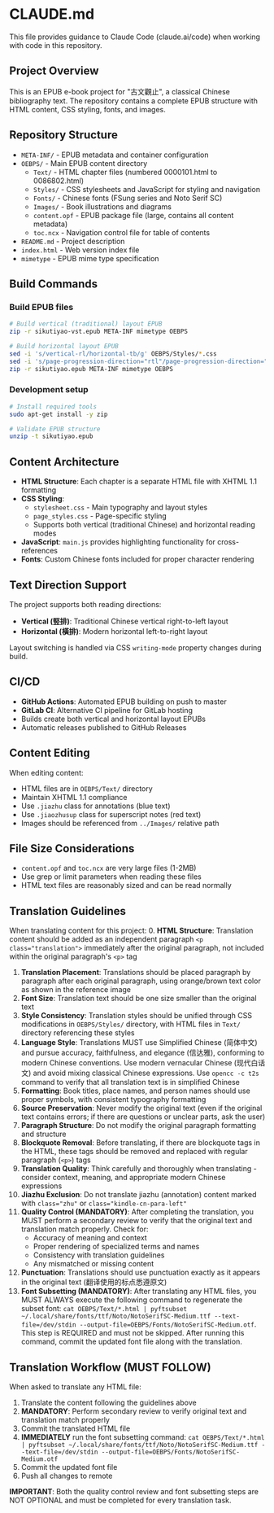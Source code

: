 # CLAUDE.md

This file provides guidance to Claude Code (claude.ai/code) when working with code in this repository.

## Project Overview

This is an EPUB e-book project for "古文觀止", a classical Chinese bibliography text. The repository contains a complete EPUB structure with HTML content, CSS styling, fonts, and images.

## Repository Structure

- `META-INF/` - EPUB metadata and container configuration
- `OEBPS/` - Main EPUB content directory
  - `Text/` - HTML chapter files (numbered 0000101.html to 0086802.html)
  - `Styles/` - CSS stylesheets and JavaScript for styling and navigation
  - `Fonts/` - Chinese fonts (FSung series and Noto Serif SC)
  - `Images/` - Book illustrations and diagrams
  - `content.opf` - EPUB package file (large, contains all content metadata)
  - `toc.ncx` - Navigation control file for table of contents
- `README.md` - Project description
- `index.html` - Web version index file
- `mimetype` - EPUB mime type specification

## Build Commands

### Build EPUB files
```bash
# Build vertical (traditional) layout EPUB
zip -r sikutiyao-vst.epub META-INF mimetype OEBPS

# Build horizontal layout EPUB
sed -i 's/vertical-rl/horizontal-tb/g' OEBPS/Styles/*.css
sed -i 's/page-progression-direction="rtl"/page-progression-direction="ltr"/g' OEBPS/content.opf
zip -r sikutiyao.epub META-INF mimetype OEBPS
```

### Development setup
```bash
# Install required tools
sudo apt-get install -y zip

# Validate EPUB structure
unzip -t sikutiyao.epub
```

## Content Architecture

- **HTML Structure**: Each chapter is a separate HTML file with XHTML 1.1 formatting
- **CSS Styling**:
  - `stylesheet.css` - Main typography and layout styles
  - `page_styles.css` - Page-specific styling
  - Supports both vertical (traditional Chinese) and horizontal reading modes
- **JavaScript**: `main.js` provides highlighting functionality for cross-references
- **Fonts**: Custom Chinese fonts included for proper character rendering

## Text Direction Support

The project supports both reading directions:
- **Vertical (竪排)**: Traditional Chinese vertical right-to-left layout
- **Horizontal (橫排)**: Modern horizontal left-to-right layout

Layout switching is handled via CSS `writing-mode` property changes during build.

## CI/CD

- **GitHub Actions**: Automated EPUB building on push to master
- **GitLab CI**: Alternative CI pipeline for GitLab hosting
- Builds create both vertical and horizontal layout EPUBs
- Automatic releases published to GitHub Releases

## Content Editing

When editing content:
- HTML files are in `OEBPS/Text/` directory
- Maintain XHTML 1.1 compliance
- Use `.jiazhu` class for annotations (blue text)
- Use `.jiaozhusup` class for superscript notes (red text)
- Images should be referenced from `../Images/` relative path

## File Size Considerations

- `content.opf` and `toc.ncx` are very large files (1-2MB)
- Use grep or limit parameters when reading these files
- HTML text files are reasonably sized and can be read normally

## Translation Guidelines

When translating content for this project:
0. **HTML Structure**: Translation content should be added as an independent paragraph `<p class="translation">` immediately after the original paragraph, not included within the original paragraph's `<p>` tag
1. **Translation Placement**: Translations should be placed paragraph by paragraph after each original paragraph, using orange/brown text color as shown in the reference image
2. **Font Size**: Translation text should be one size smaller than the original text
3. **Style Consistency**: Translation styles should be unified through CSS modifications in `OEBPS/Styles/` directory, with HTML files in `Text/` directory referencing these styles
4. **Language Style**: Translations MUST use Simplified Chinese (简体中文) and pursue accuracy, faithfulness, and elegance (信达雅), conforming to modern Chinese conventions. Use modern vernacular Chinese (现代白话文) and avoid mixing classical Chinese expressions. Use `opencc -c t2s` command to verify that all translation text is in simplified Chinese
5. **Formatting**: Book titles, place names, and person names should use proper symbols, with consistent typography formatting
6. **Source Preservation**: Never modify the original text (even if the original text contains errors; if there are questions or unclear parts, ask the user)
7. **Paragraph Structure**: Do not modify the original paragraph formatting and structure
8. **Blockquote Removal**: Before translating, if there are blockquote tags in the HTML, these tags should be removed and replaced with regular paragraph (`<p>`) tags
9. **Translation Quality**: Think carefully and thoroughly when translating - consider context, meaning, and appropriate modern Chinese expressions
10. **Jiazhu Exclusion**: Do not translate jiazhu (annotation) content marked with `class="zhu"` or `class="kindle-cn-para-left"`
11. **Quality Control (MANDATORY)**: After completing the translation, you MUST perform a secondary review to verify that the original text and translation match properly. Check for:
    - Accuracy of meaning and context
    - Proper rendering of specialized terms and names
    - Consistency with translation guidelines
    - Any mismatched or missing content
12. **Punctuation**: Translations should use punctuation exactly as it appears in the original text (翻译使用的标点悉遵原文)
13. **Font Subsetting (MANDATORY)**: After translating any HTML files, you MUST ALWAYS execute the following command to regenerate the subset font: `cat OEBPS/Text/*.html | pyftsubset ~/.local/share/fonts/ttf/Noto/NotoSerifSC-Medium.ttf --text-file=/dev/stdin --output-file=OEBPS/Fonts/NotoSerifSC-Medium.otf`. This step is REQUIRED and must not be skipped. After running this command, commit the updated font file along with the translation.

## Translation Workflow (MUST FOLLOW)

When asked to translate any HTML file:
1. Translate the content following the guidelines above
2. **MANDATORY**: Perform secondary review to verify original text and translation match properly
3. Commit the translated HTML file
4. **IMMEDIATELY** run the font subsetting command: `cat OEBPS/Text/*.html | pyftsubset ~/.local/share/fonts/ttf/Noto/NotoSerifSC-Medium.ttf --text-file=/dev/stdin --output-file=OEBPS/Fonts/NotoSerifSC-Medium.otf`
5. Commit the updated font file
6. Push all changes to remote

**IMPORTANT**: Both the quality control review and font subsetting steps are NOT OPTIONAL and must be completed for every translation task.
